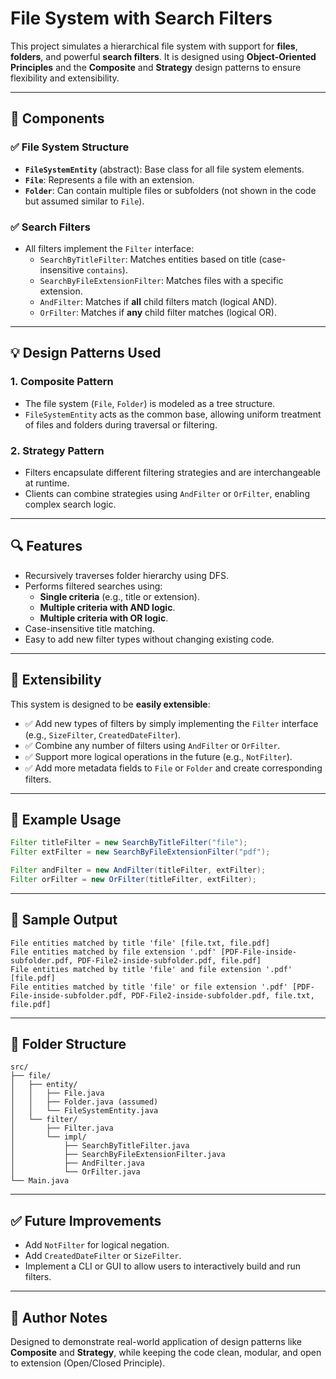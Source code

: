 # File System with Search Filters

This project simulates a hierarchical file system with support for **files**, **folders**, and powerful **search filters**. It is designed using **Object-Oriented Principles** and the **Composite** and **Strategy** design patterns to ensure flexibility and extensibility.

---

## 🧱 Components

### ✅ File System Structure
- **`FileSystemEntity`** (abstract): Base class for all file system elements.
- **`File`**: Represents a file with an extension.
- **`Folder`**: Can contain multiple files or subfolders (not shown in the code but assumed similar to `File`).

### ✅ Search Filters
- All filters implement the `Filter` interface:
  - `SearchByTitleFilter`: Matches entities based on title (case-insensitive `contains`).
  - `SearchByFileExtensionFilter`: Matches files with a specific extension.
  - `AndFilter`: Matches if **all** child filters match (logical AND).
  - `OrFilter`: Matches if **any** child filter matches (logical OR).

---

## 💡 Design Patterns Used

### 1. **Composite Pattern**
- The file system (`File`, `Folder`) is modeled as a tree structure.
- `FileSystemEntity` acts as the common base, allowing uniform treatment of files and folders during traversal or filtering.

### 2. **Strategy Pattern**
- Filters encapsulate different filtering strategies and are interchangeable at runtime.
- Clients can combine strategies using `AndFilter` or `OrFilter`, enabling complex search logic.

---

## 🔍 Features

- Recursively traverses folder hierarchy using DFS.
- Performs filtered searches using:
  - **Single criteria** (e.g., title or extension).
  - **Multiple criteria with AND logic**.
  - **Multiple criteria with OR logic**.
- Case-insensitive title matching.
- Easy to add new filter types without changing existing code.

---

## 🔧 Extensibility

This system is designed to be **easily extensible**:
- ✅ Add new types of filters by simply implementing the `Filter` interface (e.g., `SizeFilter`, `CreatedDateFilter`).
- ✅ Combine any number of filters using `AndFilter` or `OrFilter`.
- ✅ Support more logical operations in the future (e.g., `NotFilter`).
- ✅ Add more metadata fields to `File` or `Folder` and create corresponding filters.

---

## 🚀 Example Usage

```java
Filter titleFilter = new SearchByTitleFilter("file");
Filter extFilter = new SearchByFileExtensionFilter("pdf");

Filter andFilter = new AndFilter(titleFilter, extFilter);
Filter orFilter = new OrFilter(titleFilter, extFilter);
````

---

## 📂 Sample Output

```
File entities matched by title 'file' [file.txt, file.pdf]
File entities matched by file extension '.pdf' [PDF-File-inside-subfolder.pdf, PDF-File2-inside-subfolder.pdf, file.pdf]
File entities matched by title 'file' and file extension '.pdf' [file.pdf]
File entities matched by title 'file' or file extension '.pdf' [PDF-File-inside-subfolder.pdf, PDF-File2-inside-subfolder.pdf, file.txt, file.pdf]
```

---

## 📁 Folder Structure

```
src/
├── file/
│   ├── entity/
│   │   ├── File.java
│   │   ├── Folder.java (assumed)
│   │   └── FileSystemEntity.java
│   └── filter/
│       ├── Filter.java
│       └── impl/
│           ├── SearchByTitleFilter.java
│           ├── SearchByFileExtensionFilter.java
│           ├── AndFilter.java
│           └── OrFilter.java
└── Main.java
```

---

## ✅ Future Improvements

* Add `NotFilter` for logical negation.
* Add `CreatedDateFilter` or `SizeFilter`.
* Implement a CLI or GUI to allow users to interactively build and run filters.

---

## 🧠 Author Notes

Designed to demonstrate real-world application of design patterns like **Composite** and **Strategy**, while keeping the code clean, modular, and open to extension (Open/Closed Principle).

